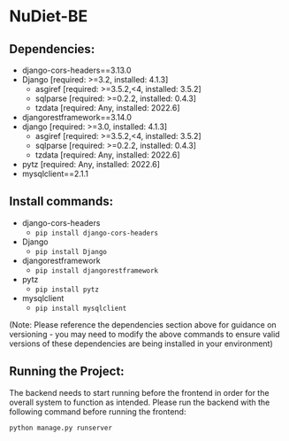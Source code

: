 # NuDiet-BE
## Dependencies:
- django-cors-headers==3.13.0
- Django [required: >=3.2, installed: 4.1.3]
  - asgiref [required: >=3.5.2,<4, installed: 3.5.2]
  - sqlparse [required: >=0.2.2, installed: 0.4.3]
  - tzdata [required: Any, installed: 2022.6]
- djangorestframework==3.14.0
- django [required: >=3.0, installed: 4.1.3]
  - asgiref [required: >=3.5.2,<4, installed: 3.5.2]
  - sqlparse [required: >=0.2.2, installed: 0.4.3]
  - tzdata [required: Any, installed: 2022.6]
- pytz [required: Any, installed: 2022.6]
- mysqlclient==2.1.1

## Install commands:
- django-cors-headers
  - `pip install django-cors-headers`
- Django
  - `pip install Django`
- djangorestframework
  - `pip install djangorestframework`
- pytz
  - `pip install pytz`
- mysqlclient
  - `pip install mysqlclient`
  
(Note: Please reference the dependencies section above for guidance on versioning - you may need to modify the above commands to ensure valid versions of these dependencies are being installed in your environment)
  
 ## Running the Project:
The backend needs to start running before the frontend in order for the overall system to function as intended. Please run the backend with the following command before running the frontend:

`python manage.py runserver`